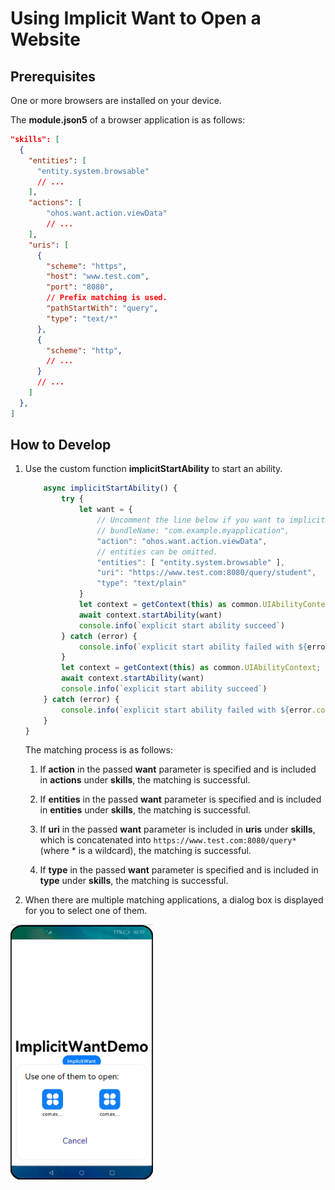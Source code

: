 # Using Implicit Want to Open a Website


## Prerequisites

One or more browsers are installed on your device.

The **module.json5** of a browser application is as follows:

```json
"skills": [
  {
    "entities": [
      "entity.system.browsable"
      // ...
    ],
    "actions": [
        "ohos.want.action.viewData"
        // ...
    ],
    "uris": [
      {
        "scheme": "https",
        "host": "www.test.com",
        "port": "8080",
        // Prefix matching is used.
        "pathStartWith": "query",
        "type": "text/*"
      },
      {
        "scheme": "http",
        // ...
      }
      // ...
    ]
  },
]
```


## How to Develop

1. Use the custom function **implicitStartAbility** to start an ability.

   ```ts
       async implicitStartAbility() {
           try {
               let want = {
                   // Uncomment the line below if you want to implicitly query data only in the specific bundle.
                   // bundleName: "com.example.myapplication",
                   "action": "ohos.want.action.viewData",
                   // entities can be omitted.
                   "entities": [ "entity.system.browsable" ],
                   "uri": "https://www.test.com:8080/query/student",
                   "type": "text/plain"
               }
               let context = getContext(this) as common.UIAbilityContext;
               await context.startAbility(want)
               console.info(`explicit start ability succeed`)
           } catch (error) {
               console.info(`explicit start ability failed with ${error.code}`)
           }
           let context = getContext(this) as common.UIAbilityContext;
           await context.startAbility(want)
           console.info(`explicit start ability succeed`)
       } catch (error) {
           console.info(`explicit start ability failed with ${error.code}`)
       }
   }
   ```

     The matching process is as follows:
   1. If **action** in the passed **want** parameter is specified and is included in **actions** under **skills**, the matching is successful.

   2. If **entities** in the passed **want** parameter is specified and is included in **entities** under **skills**, the matching is successful.

   3. If **uri** in the passed **want** parameter is included in **uris** under **skills**, which is concatenated into `https://www.test.com:8080/query*` (where \* is a wildcard), the matching is successful.

   4. If **type** in the passed **want** parameter is specified and is included in **type** under **skills**, the matching is successful.

2. When there are multiple matching applications, a dialog box is displayed for you to select one of them. 
<img src="figures/stage-want1.png" alt="stage-want1" style="zoom:80%;" />
